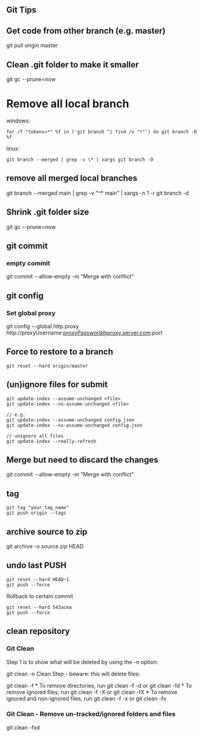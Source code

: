 Git Tips
---------------
## Get code from other branch (e.g. master)

git pull origin master

## Clean .git folder to make it smaller

git gc --prune=now

# Remove all local branch

windows:
```
for /f "tokens=*" %f in ('git branch ^| find /v "*"') do git branch -D %f
```
linux:
```
git branch --merged | grep -v \* | xargs git branch -D 
```

## remove all merged local branches
git branch --merged main | grep -v "^\* main" | xargs -n 1 -r git branch -d

## Shrink .git folder size
git gc --prune=now

## git commit
### empty commit
git commit --allow-empty -m "Merge with conflict"

## git config
### Set global proxy
git config --global http.proxy http://proxyUsername:proxyPassword@proxy.server.com:port

## Force to restore to a branch
`git reset --hard origin/master`

## (un)ignore files for submit
```
git update-index --assume-unchanged <file>
git update-index --no-assume-unchanged <file>

// e.g. 
git update-index --assume-unchanged config.json
git update-index --no-assume-unchanged config.json

// unignore all files
git update-index --really-refresh
```



## Merge but need to discard the changes
git commit --allow-empty -m "Merge with conflict"


## tag
```
git tag "your_tag_name"
git push origin --tags
```

## archive source to zip
git archive -o source.zip HEAD

## undo last PUSH
```
git reset --hard HEAD~1
git push --force
```
Rollback to certain commit
```
git reset --hard 543acea
git push --force
```
## clean repository

### Git Clean
Step 1 is to show what will be deleted by using the -n option:

git clean -n
Clean Step - beware: this will delete files:

git clean -f
	* To remove directories, run git clean -f -d or git clean -fd
	* To remove ignored files, run git clean -f -X or git clean -fX
	* To remove ignored and non-ignored files, run git clean -f -x or git clean -fx



### Git Clean - Remove un-tracked/ignored folders and files
git clean -fxd
